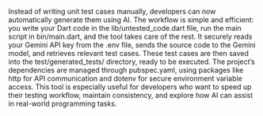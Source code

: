 Instead of writing unit test cases manually, developers can now automatically generate them using AI. The workflow is simple and efficient: you write your Dart code in the lib/untested_code.dart file, run the main script in bin/main.dart, and the tool takes care of the rest. It securely reads your Gemini API key from the .env file, sends the source code to the Gemini model, and retrieves relevant test cases. These test cases are then saved into the test/generated_tests/ directory, ready to be executed. The project’s dependencies are managed through pubspec.yaml, using packages like http for API communication and dotenv for secure environment variable access. This tool is especially useful for developers who want to speed up their testing workflow, maintain consistency, and explore how AI can assist in real-world programming tasks.
